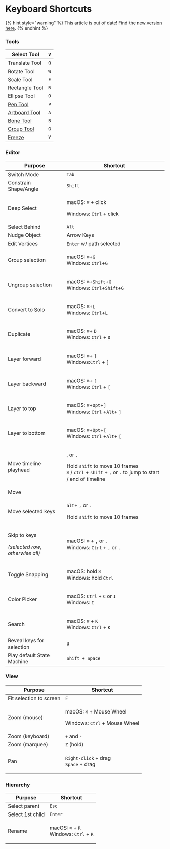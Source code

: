 # Keyboard Shortcuts

{% hint style="warning" %}
This article is out of date! Find the [new version here](https://rive.app/community/doc/keyboard-shortcuts/docTep8fClyG).
{% endhint %}

### Tools

| Select Tool                                        | `V` |
| -------------------------------------------------- | --- |
| Translate Tool                                     | `Q` |
| Rotate Tool                                        | `W` |
| Scale Tool                                         | `E` |
| Rectangle Tool                                     | `R` |
| Ellipse Tool                                       | `O` |
| [Pen Tool](fundamentals/pen-tool/)                 | `P` |
| [Artboard Tool](fundamentals/artboards.md)         | `A` |
| [Bone Tool](manipulating-shapes/bones/)            | `B` |
| [Group Tool](fundamentals/groups/)                 | `G` |
| [Freeze](manipulating-shapes/origin-and-freeze.md) | `Y` |

### **Editor**

| **Purpose**                                                             | Shortcut                                                                                                                                                                                                                 |
| ----------------------------------------------------------------------- | ------------------------------------------------------------------------------------------------------------------------------------------------------------------------------------------------------------------------ |
| Switch Mode                                                             | `Tab`                                                                                                                                                                                                                    |
| Constrain Shape/Angle                                                   | `Shift`                                                                                                                                                                                                                  |
| Deep Select                                                             | <p>macOS: <code>⌘</code> + click</p><p>Windows: <code>Ctrl</code> + click</p>                                                                                                                                            |
| Select Behind                                                           | `Alt`                                                                                                                                                                                                                    |
| Nudge Object                                                            | Arrow Keys                                                                                                                                                                                                               |
| Edit Vertices                                                           | `Enter` w/ path selected                                                                                                                                                                                                 |
| Group selection                                                         | <p>macOS: <code>⌘</code>+<code>G</code> <br>Windows: <code>Ctrl</code>+<code>G</code></p>                                                                                                                                |
| Ungroup selection                                                       | <p>macOS: <code>⌘</code>+<code>Shift</code>+<code>G</code> <br>Windows: <code>Ctrl</code>+<code>Shift</code>+<code>G</code></p>                                                                                          |
| Convert to Solo                                                         | <p>macOS: <code>⌘</code>+<code>L</code><br>Windows: <code>Ctrl</code>+<code>L</code></p>                                                                                                                                 |
| Duplicate                                                               | <p>macOS: <code>⌘</code>+ <code>D</code> <br>Windows: <code>Ctrl</code> + <code>D</code></p>                                                                                                                             |
| Layer forward                                                           | <p>macOS: <code>⌘</code>+ <code>]</code> <br>Windows:<code>Ctrl</code> + <code>]</code></p>                                                                                                                              |
| Layer backward                                                          | <p>macOS: <code>⌘</code>+ <code>[</code> <br>Windows: <code>Ctrl</code> + <code>[</code></p>                                                                                                                             |
| Layer to top                                                            | <p>macOS:  <code>⌘</code>+<code>Opt</code>+<code>]</code> <br>Windows: <code>Ctrl</code> +<code>Alt</code>+ <code>]</code></p>                                                                                           |
| Layer to bottom                                                         | <p>macOS:  <code>⌘</code>+<code>Opt</code>+<code>[</code> <br>Windows: <code>Ctrl</code> +<code>Alt</code>+ <code>[</code></p>                                                                                           |
| Move timeline playhead                                                  | <p><code>,</code>or <code>.</code> </p><p>Hold <code>shift</code> to move 10 frames<br><code>⌘</code> / <code>ctrl</code> + <code>shift</code> + <code>,</code> or <code>.</code> to jump to start / end of timeline</p> |
| Move                                                                    |                                                                                                                                                                                                                          |
| Move selected keys                                                      | <p><code>alt</code>+ <code>,</code> or <code>.</code> </p><p>Hold <code>shift</code> to move 10 frames</p>                                                                                                               |
| <p>Skip to keys</p><p><em>(selected row, otherwise all)</em></p><p></p> | <p>macOS:  <code>⌘</code> + <code>,</code> or <code>.</code> <br>Windows: <code>Ctrl</code> + <code>,</code> or <code>.</code> </p>                                                                                      |
| Toggle Snapping                                                         | <p>macOS:  hold <code>⌘</code>  <br>Windows: hold <code>Ctrl</code> </p>                                                                                                                                                 |
| Color Picker                                                            | <p>macOS:  <code>Ctrl</code> + <code>C</code> or <code>I</code> <br>Windows: <code>I</code></p>                                                                                                                          |
| Search                                                                  | <p>macOS: <code>⌘</code> + <code>K</code><br>Windows: <code>Ctrl</code> + <code>K</code></p>                                                                                                                             |
| Reveal keys for selection                                               | `U`                                                                                                                                                                                                                      |
| Play default State Machine                                              | `Shift + Space`                                                                                                                                                                                                          |

### View

| Purpose                 | Shortcut                                                                                  |
| ----------------------- | ----------------------------------------------------------------------------------------- |
| Fit selection to screen | `F`                                                                                       |
| Zoom (mouse)            | <p>macOS: <code>⌘</code> + Mouse Wheel</p><p>Windows: <code>Ctrl</code> + Mouse Wheel</p> |
| Zoom (keyboard)         | `+` and `-`                                                                               |
| Zoom (marquee)          | `Z` (hold)                                                                                |
| Pan                     | <p><code>Right-click</code> + drag<br><code>Space</code> + drag</p>                       |

### Hierarchy

| Purpose          | Shortcut                                                                                        |
| ---------------- | ----------------------------------------------------------------------------------------------- |
| Select parent    | `Esc`                                                                                           |
| Select 1st child | `Enter`                                                                                         |
| Rename           | <p>macOS:  <code>⌘</code> + <code>R</code>  <br>Windows: <code>Ctrl</code> + <code>R</code></p> |

